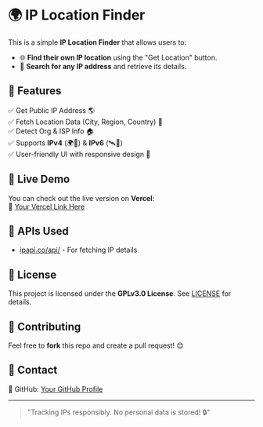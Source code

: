 # 🌍 IP Location Finder

This is a simple **IP Location Finder** that allows users to:
- 🌐 **Find their own IP location** using the "Get Location" button.
- 🔎 **Search for any IP address** and retrieve its details.

## 📌 Features
✅ Get Public IP Address 🌎  
✅ Fetch Location Data (City, Region, Country) 📍  
✅ Detect Org & ISP Info 🏠  
✅ Supports **IPv4** (🌍🔢) & **IPv6** (🛰️🔢)  
✅ User-friendly UI with responsive design 📱  

## 🚀 Live Demo
You can check out the live version on **Vercel**:  
🔗 [Your Vercel Link Here](https://ip-location-finder.vercel.app/)

## 📡 APIs Used
- [ipapi.co/api/](https://ipapi.co/api/) - For fetching IP details


## 📜 License
This project is licensed under the **GPLv3.0 License**. See [LICENSE](LICENSE) for details.

## 🌟 Contributing
Feel free to **fork** this repo and create a pull request! 😊  

## 📩 Contact
🐙 GitHub: [Your GitHub Profile](https://github.com/CyberPratik)  

---
> "Tracking IPs responsibly. No personal data is stored! 🔒"

